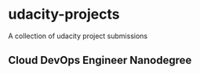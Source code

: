# udacity-projects
A collection of udacity project submissions

## Cloud DevOps Engineer Nanodegree
